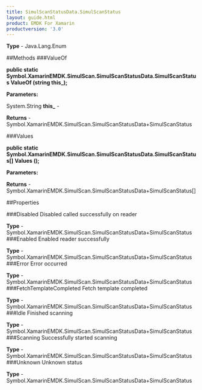 ```yaml
---
title: SimulScanStatusData.SimulScanStatus
layout: guide.html
product: EMDK For Xamarin 
productversion: '3.0' 
---
```


    

**Type** - Java.Lang.Enum

##Methods
###ValueOf

**public static Symbol.XamarinEMDK.SimulScan.SimulScanStatusData.SimulScanStatus ValueOf (string this_);**


        

**Parameters:**

System.String **this_**  - 
        

**Returns** - Symbol.XamarinEMDK.SimulScan.SimulScanStatusData+SimulScanStatus

###Values

**public static Symbol.XamarinEMDK.SimulScan.SimulScanStatusData.SimulScanStatus[] Values ();**


        

**Parameters:**

**Returns** - Symbol.XamarinEMDK.SimulScan.SimulScanStatusData+SimulScanStatus[]

##Properties

###Disabled
Disabled called successfully on reader

**Type** - Symbol.XamarinEMDK.SimulScan.SimulScanStatusData+SimulScanStatus
###Enabled
Enabled reader successfully

**Type** - Symbol.XamarinEMDK.SimulScan.SimulScanStatusData+SimulScanStatus
###Error
Error occurred

**Type** - Symbol.XamarinEMDK.SimulScan.SimulScanStatusData+SimulScanStatus
###FetchTemplateCompleted
Fetch template completed

**Type** - Symbol.XamarinEMDK.SimulScan.SimulScanStatusData+SimulScanStatus
###Idle
Finished scanning

**Type** - Symbol.XamarinEMDK.SimulScan.SimulScanStatusData+SimulScanStatus
###Scanning
Successfully started scanning

**Type** - Symbol.XamarinEMDK.SimulScan.SimulScanStatusData+SimulScanStatus
###Unknown
Unknown status

**Type** - Symbol.XamarinEMDK.SimulScan.SimulScanStatusData+SimulScanStatus
